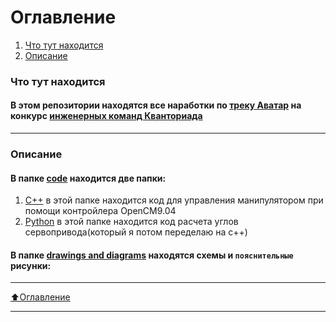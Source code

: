 # Оглавление
1) [Что  тут находится](#Что-тут-находится)
2) [Описание](#Описание) 

### Что тут находится

#### В этом репозитории находятся все наработки по [треку Аватар](https://drive.google.com/file/d/1Xk9JmI-iwXZuBaBrTYuzEtRVRUpCh7AM/view?usp=sharing) на конкурс [инженерных команд Кванториада ](http://kvantoriada.online/)

___
### Описание
#### В папке [code](https://github.com/IMakeKolxoz/kvantoriada/tree/main/code) находится две папки:
1) [C++](https://github.com/IMakeKolxoz/kvantoriada/tree/main/code/c%2B%2B) в этой папке находится код для управления манипулятором при помощи контройлера OpenCM9.04
2) [Python](https://github.com/IMakeKolxoz/kvantoriada/tree/main/code/python) в этой папке находится код расчета углов сервопривода(который я потом переделаю на c++)

#### В папке [drawings and diagrams](https://github.com/IMakeKolxoz/kvantoriada/tree/main/drawings%20and%20diagrams) находятся схемы и `пояснительные` рисунки:
___

[⬆️Оглавление](#Оглавление)
___
